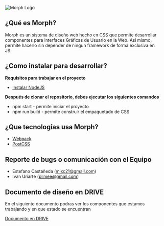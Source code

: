 ![Morph Logo](https://image.ibb.co/kqEokV/morph-180-logo.png)

## ¿Qué es Morph?

Morph es un sistema de diseño web hecho en CSS que permite desarrollar componentes para Interfaces Gráficas de Usuario en la Web. Así mismo, permite hacerlo sin depender de ningun framework de forma exclusiva en JS.

## ¿Como instalar para desarrollar?

**Requisitos para trabajar en el proyecto**

- [Instalar NodeJS](https://nodejs.org/es/download/)

**Después de clonar el repositorio, debes ejecutar los siguientes comandos**

- npm start - permite iniciar el proyecto
- npm run build - permite construir el empaquetado de CSS

## ¿Que tecnologías usa Morph?

- [Webpack](https://webpack.js.org)
- [PostCSS](https://postcss.org/)

## Reporte de bugs o comunicación con el Equipo

 - Estefano Castañeda (mixc21@gmail.com)
 - Ivan Uriarte (pilmee@gmail.com)

## Documento de diseño en DRIVE

En el siguiente documento podras ver los componentes que estamos trabajando y en que estado se encuentran

[Documento en DRIVE](https://docs.google.com/spreadsheets/d/1upglq53m6xZUzN35i2-XfHkaHwmktH4aqBwMqToDD04/edit?usp=sharing)
